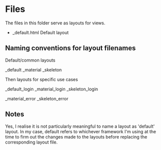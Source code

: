 # Files

The files in this folder serve as layouts for views.

- _default.html
Default layout

## Naming conventions for layout filenames

Default/common layouts

_default
_material
_skeleton

Then layouts for specific use cases

_default_login
_material_login
_skeleton_login

_material_error
_skeleton_error


## Notes

Yes, I realise it is not particularly meaningful to name a layout as 'default' layout.
In my case, default refers to whichever framework I'm using at the time to firm out the 
changes made to the layouts before replacing the corresponding layout file.
